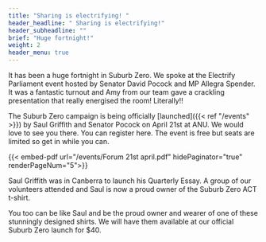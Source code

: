 ```yaml
---
title: "Sharing is electrifying! "
header_headline: " Sharing is electrifying!"
header_subheadline: ""
brief: "Huge fortnight!"
weight: 2 
header_menu: true
---  
```

 
It has been a huge fortnight in Suburb Zero. We spoke at the Electrify Parliament event hosted by  Senator David Pocock and MP Allegra Spender. It was a fantastic turnout and Amy from our team gave a crackling presentation that really energised the room! Literally!!
 
 

The Suburb Zero campaign is being officially [launched]({{< ref "/events" >}}) by Saul Griffith and Senator Pocock on April 21st at ANU. We would love to see you there. You can register here. The event is free but seats are limited so get in while you can.


 {{< embed-pdf url="/events/Forum 21st april.pdf" hidePaginator="true"   renderPageNum="5">}}
 

Saul Griffith was in Canberra to launch his Quarterly Essay. A group of our volunteers attended and Saul is now a proud owner of the Suburb Zero ACT t-shirt. 

You too can be like Saul and be the proud owner and wearer of one of these stunningly designed shirts. We will have them available at our official Suburb Zero launch for $40.

 

